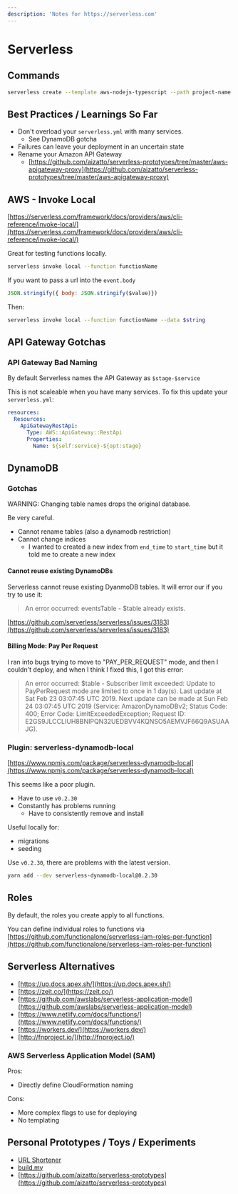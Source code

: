 ```yaml
---
description: 'Notes for https://serverless.com'
---
```


# Serverless

## Commands

```bash
serverless create --template aws-nodejs-typescript --path project-name
```

## Best Practices / Learnings So Far

* Don't overload your `serverless.yml` with many services.
  * See DynamoDB gotcha
* Failures can leave your deployment in an uncertain state
* Rename your Amazon API Gateway
  * [https://github.com/aizatto/serverless-prototypes/tree/master/aws-apigateway-proxy](https://github.com/aizatto/serverless-prototypes/tree/master/aws-apigateway-proxy)

## AWS - Invoke Local

[https://serverless.com/framework/docs/providers/aws/cli-reference/invoke-local/](https://serverless.com/framework/docs/providers/aws/cli-reference/invoke-local/)

Great for testing functions locally.

```bash
serverless invoke local --function functionName
```

If you want to pass a url into the `event.body`

```javascript
JSON.stringify({ body: JSON.stringify($value)})
```

Then:

```bash
serverless invoke local --function functionName --data $string
```

## API Gateway Gotchas

### API Gateway Bad Naming

By default Serverless names the API Gateway as `$stage-$service`

This is not scaleable when you have many services. To fix this update your `serverless.yml`:

```yaml
resources:
  Resources:
    ApiGatewayRestApi:
      Type: AWS::ApiGateway::RestApi
      Properties:
        Name: ${self:service}-${opt:stage}
```

## DynamoDB

### Gotchas

WARNING: Changing table names drops the original database.

Be very careful.

* Cannot rename tables \(also a dynamodb restriction\)
* Cannot change indices
  * I wanted to created a new index from `end_time` to `start_time`  but it told me to create a new index

#### Cannot reuse existing DynamoDBs

Serverless cannot reuse existing DyanmoDB tables. It will error our if you try to use it:

> An error occurred: eventsTable - $table already exists.

[https://github.com/serverless/serverless/issues/3183](https://github.com/serverless/serverless/issues/3183)

#### Billing Mode: Pay Per Request

I ran into bugs trying to move to "PAY\_PER\_REQUEST" mode, and then I couldn't deploy, and when I think I fixed this, I got this error:

> An error occurred: $table - Subscriber limit exceeded: Update to PayPerRequest mode are limited to once in 1 day\(s\). Last update at Sat Feb 23 03:07:45 UTC 2019. Next update can be made at Sun Feb 24 03:07:45 UTC 2019 \(Service: AmazonDynamoDBv2; Status Code: 400; Error Code: LimitExceededException; Request ID: E2GS9JLCCLIUH8BNIPQN32UEDBVV4KQNSO5AEMVJF66Q9ASUAAJG\).

### Plugin: serverless-dynamodb-local

[https://www.npmjs.com/package/serverless-dynamodb-local](https://www.npmjs.com/package/serverless-dynamodb-local)

This seems like a poor plugin.

* Have to use `v0.2.30`
* Constantly has problems running
  * Have to consistently remove and install

Useful locally for:

* migrations
* seeding

Use `v0.2.30`, there are problems with the latest version.

```bash
yarn add --dev serverless-dynamodb-local@0.2.30
```

## Roles

By default, the roles you create apply to all functions.

You can define individual roles to functions via [https://github.com/functionalone/serverless-iam-roles-per-function](https://github.com/functionalone/serverless-iam-roles-per-function)

## Serverless Alternatives

* [https://up.docs.apex.sh/](https://up.docs.apex.sh/)
* [https://zeit.co/](https://zeit.co/)
* [https://github.com/awslabs/serverless-application-model](https://github.com/awslabs/serverless-application-model)
* [https://www.netlify.com/docs/functions/](https://www.netlify.com/docs/functions/)
* [https://workers.dev/](https://workers.dev/)
* [http://fnproject.io/](http://fnproject.io/)

### AWS Serverless Application Model \(SAM\)

Pros:

* Directly define CloudFormation naming

Cons:

* More complex flags to use for deploying
* No templating

## Personal Prototypes / Toys / Experiments

* [URL Shortener](https://github.com/aizatto/url-shortener/)
* [build.my](https://github.com/aizatto/build.my)
* [https://github.com/aizatto/serverless-prototypes](https://github.com/aizatto/serverless-prototypes)



